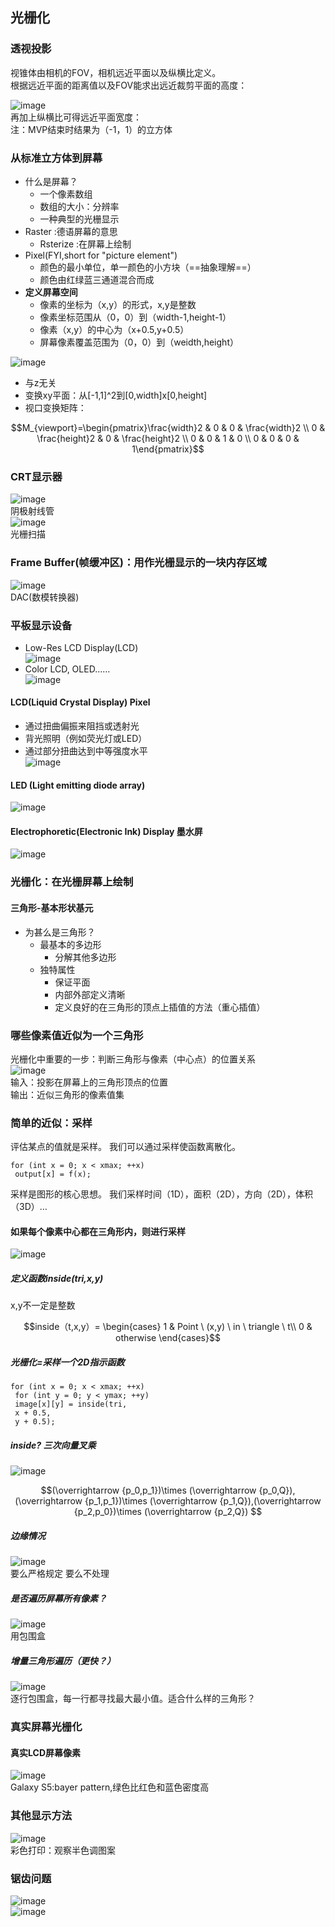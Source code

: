 ## 光栅化

### 透视投影
视锥体由相机的FOV，相机远近平面以及纵横比定义。  
根据远近平面的距离值以及FOV能求出远近裁剪平面的高度：  

![image](C07D58A1D45C4780BA5028F93953057C)  
再加上纵横比可得远近平面宽度：  
注：MVP结束时结果为（-1，1）的立方体  
### 从标准立方体到屏幕
- 什么是屏幕？  
  - 一个像素数组
  - 数组的大小：分辨率
  - 一种典型的光栅显示  
- Raster :德语屏幕的意思  
  - Rsterize :在屏幕上绘制  
- Pixel(FYI,short for "picture element")
  - 颜色的最小单位，单一颜色的小方块（==抽象理解==）
  - 颜色由红绿蓝三通道混合而成
- **定义屏幕空间**  
  - 像素的坐标为（x,y）的形式，x,y是整数
  - 像素坐标范围从（0，0）到（width-1,height-1）  
  - 像素（x,y）的中心为（x+0.5,y+0.5）
  - 屏幕像素覆盖范围为（0，0）到（weidth,height）  
 

![image](9CE0E623060F4B9F9C901C3A586ACD27)  
- 与z无关
- 变换xy平面：从[-1,1]^2到[0,width]x[0,height]  
- 视口变换矩阵：  
```math
M_{viewport}=\begin{pmatrix}\frac{width}2 & 0 & 0 & \frac{width}2 \\ 0 & \frac{height}2 & 0 & \frac{height}2 \\ 0 & 0 & 1 & 0 \\ 0 & 0 & 0 & 1\end{pmatrix}
```
### CRT显示器
![image](1168F3DBECA24B358CD479A177B3BD7D)  
阴极射线管  
![image](645BF54BE2A24A8682A1436A05C22A53)  
光栅扫描  

### Frame Buffer(帧缓冲区)：用作光栅显示的一块内存区域  
![image](7AEE8E2C836845E1984DCD200058ADBB)  
DAC(数模转换器)
### 平板显示设备
- Low-Res LCD Display(LCD)  
![image](21A8BDDCF19F4A298D481C32146AA19B)  
- Color LCD, OLED……  
![image](76B545F8DA8149738216F4AD21877CFD)  
#### LCD(Liquid Crystal Display) Pixel  
- 通过扭曲偏振来阻挡或透射光  
- 背光照明（例如荧光灯或LED）  
- 通过部分扭曲达到中等强度水平  
![image](C9E5B972A0CA4D6DB508F8833576DE7A)  
#### LED (Light emitting diode array)  
![image](E61853FEFDC04E52BFC0A3D125382046)
#### Electrophoretic(Electronic Ink) Display 墨水屏  
![image](B982235666D544B6B53FD3B309FB911F)  
### 光栅化：在光栅屏幕上绘制  
#### 三角形-基本形状基元  
- 为甚么是三角形？
  - 最基本的多边形  
    - 分解其他多边形  
  - 独特属性  
    - 保证平面
    - 内部外部定义清晰
    - 定义良好的在三角形的顶点上插值的方法（重心插值）  
### 哪些像素值近似为一个三角形  
光栅化中重要的一步：判断三角形与像素（中心点）的位置关系  
![image](A9A5EB9B893E401181DBBE5305FBA645)  
输入：投影在屏幕上的三角形顶点的位置  
输出：近似三角形的像素值集  
### 简单的近似：采样  
评估某点的值就是采样。
我们可以通过采样使函数离散化。  

```
for (int x = 0; x < xmax; ++x) 
 output[x] = f(x);
```  
采样是图形的核心思想。
我们采样时间（1D），面积（2D），方向（2D），体积（3D）…  
#### 如果每个像素中心都在三角形内，则进行采样
![image](66DA9E8D69FC4D678F091DA4CD1ED203)  
##### 定义函数inside(tri,x,y)  
x,y不一定是整数  

```math
inside（t,x,y）=
\begin{cases}
1 & Point \ (x,y) \ in \ triangle \ t\\
0 & otherwise
\end{cases}
```  
##### 光栅化=采样一个2D指示函数  

```
for (int x = 0; x < xmax; ++x) 
 for (int y = 0; y < ymax; ++y) 
 image[x][y] = inside(tri, 
 x + 0.5, 
 y + 0.5);
```  
##### inside? 三次向量叉乘  
![image](608C399E0891454AB9098766A0A8D6DA)  

```math
(\overrightarrow {p_0,p_1})\times (\overrightarrow {p_0,Q}),(\overrightarrow {p_1,p_1})\times (\overrightarrow {p_1,Q}),(\overrightarrow {p_2,p_0})\times (\overrightarrow {p_2,Q})  
```  
##### 边缘情况  
![image](9E5122891315470E97B6010EB1CF9407)  
要么严格规定 要么不处理  
##### 是否遍历屏幕所有像素？
![image](5A119F90989E4ED38B49722982B6D9D7)  
用包围盒  
##### 增量三角形遍历（更快？）  
![image](44DEC8D4B81541518B2137279CEEDDE7)  
逐行包围盒，每一行都寻找最大最小值。适合什么样的三角形？  
### 真实屏幕光栅化
#### 真实LCD屏幕像素  
![image](0972C526AEEF4A9F84D21430320821B8)  
 Galaxy S5:bayer pattern,绿色比红色和蓝色密度高  
 ### 其他显示方法
 ![image](A7F534A727AE4759A438C8895366092F)  
 彩色打印：观察半色调图案  
 ### 锯齿问题  
 ![image](BEB97A59E3E74CBA87AE2C907412CD87)  
 ![image](94FCAFBC9F17422E9AF593C05527C182)


